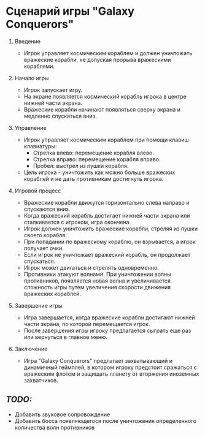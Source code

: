 # Сценарий игры "Galaxy Conquerors"

1. Введение
   - Игрок управляет космическим кораблем и должен уничтожать вражеские корабли, не допуская прорыва вражескими кораблями.

2. Начало игры
   - Игрок запускает игру.
   - На экране появляется космический корабль игрока в центре нижней части экрана.
   - Вражеские корабли начинают появляться сверху экрана и медленно спускаться вниз.

3. Управление
   - Игрок управляет космическим кораблем при помощи клавиш клавиатуры:
     - Стрелка влево: перемещение корабля влево.
     - Стрелка вправо: перемещение корабля вправо.
     - Пробел: выстрел из пушки корабля.
   - Цель игрока - уничтожить как можно больше вражеских кораблей и не дать противникам достигнуть игрока.

4. Игровой процесс
   - Вражеские корабли движутся горизонтально слева направо и спускаются вниз.
   - Когда вражеский корабль достигает нижней части экрана или сталкивается с игроком, игра окончена.
   - Игрок должен уничтожить вражеские корабли, стреляя из пушки своего корабля.
   - При попадании по вражескому кораблю, он взрывается, а игрок получает очки.
   - Если игрок не уничтожает вражеский корабль, он продолжает спускаться.
   - Игрок может двигаться и стрелять одновременно.
   - Противники атакуют волнами. При уничтожении волны противников, появляется новая волна и увеличивается сложность игры путем увеличения скорости движения вражеских кораблей.

5. Завершение игры
   - Игра завершается, когда вражеские корабли достигают нижней части экрана, по которой перемещается игрок.
   - После завершения игры игроку предлагается сыграть еще раз или вернуться в главное меню.

6. Заключение
   - Игра "Galaxy Conquerors" предлагает захватывающий и динамичный геймплей, в котором игроку предстоит сражаться с вражеским флотом и защищать планету от вторжения иноземных захватчиков.

## _TODO:_

- Добавить звуковое сопровождение
- Добавить босса появляющегося после уничтожения определенного количества волн противников